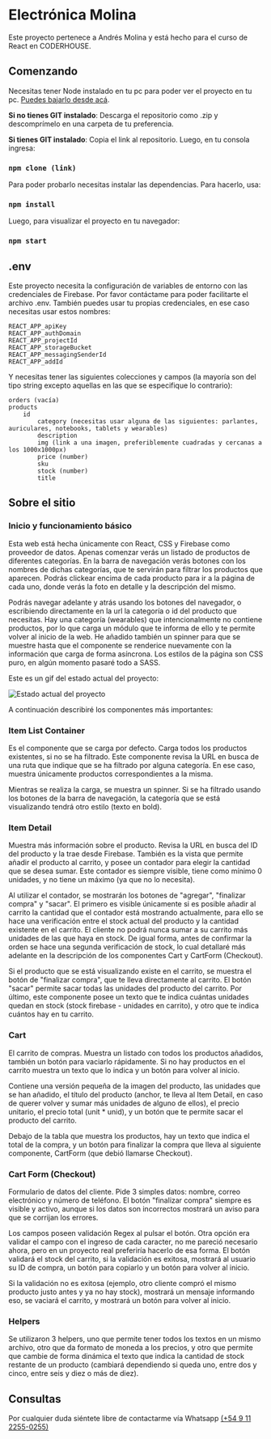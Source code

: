 # Electrónica Molina

Este proyecto pertenece a Andrés Molina y está hecho para el curso de React en CODERHOUSE.

## Comenzando
Necesitas tener Node instalado en tu pc para poder ver el proyecto en tu pc. [Puedes bajarlo desde acá](https://nodejs.org/es/download/).

**Si no tienes GIT instalado**:
Descarga el repositorio como .zip y descomprímelo en una carpeta de tu preferencia.

**Si tienes GIT instalado**:
Copia el link al repositorio. Luego, en tu consola ingresa:

### `npm clone (link)`

Para poder probarlo necesitas instalar las dependencias. Para hacerlo, usa:

### `npm install`

Luego, para visualizar el proyecto en tu navegador:

### `npm start`

## .env
Este proyecto necesita la configuración de variables de entorno con las credenciales de Firebase. Por favor contáctame para poder facilitarte el archivo .env.
También puedes usar tu propias credenciales, en ese caso necesitas usar estos nombres:

    REACT_APP_apiKey
    REACT_APP_authDomain
    REACT_APP_projectId
    REACT_APP_storageBucket
    REACT_APP_messagingSenderId
    REACT_APP_addId

Y necesitas tener las siguientes colecciones y campos (la mayoría son del tipo string excepto aquellas en las que se especifique lo contrario):

    orders (vacía)
    products
        id
            category (necesitas usar alguna de las siguientes: parlantes, auriculares, notebooks, tablets y wearables)
            description
            img (link a una imagen, preferiblemente cuadradas y cercanas a los 1000x1000px)
            price (number)
            sku
            stock (number)
            title

## Sobre el sitio

### Inicio y funcionamiento básico
Esta web está hecha únicamente con React, CSS y Firebase como proveedor de datos. 
Apenas comenzar verás un listado de productos de diferentes categorías. En la barra de navegación verás botones con los nombres de dichas categorías, que te servirán para filtrar los productos que aparecen.
Podrás clickear encima de cada producto para ir a la página de cada uno, donde verás la foto en detalle y la descripción del mismo.

Podrás navegar adelante y atrás usando los botones del navegador, o escribiendo directamente en la url la categoría o id del producto que necesitas.
Hay una categoría (wearables) que intencionalmente no contiene productos, por lo que carga un módulo que te informa de ello y te permite volver al inicio de la web.
He añadido también un spinner para que se muestre hasta que el componente se renderice nuevamente con la información que carga de forma asíncrona.
Los estilos de la página son CSS puro, en algún momento pasaré todo a SASS.

Este es un gif del estado actual del proyecto:

![Estado actual del proyecto](https://i.ibb.co/TTVRvZy/Animation.gif)

A continuación describiré los componentes más importantes:

### Item List Container
Es el componente que se carga por defecto. Carga todos los productos existentes, si no se ha filtrado.
Este componente revisa la URL en busca de una ruta que indique que se ha filtrado por alguna categoría. En ese caso, muestra únicamente productos correspondientes a la misma.

Mientras se realiza la carga, se muestra un spinner.
Si se ha filtrado usando los botones de la barra de navegación, la categoría que se está visualizando tendrá otro estilo (texto en bold).

### Item Detail
Muestra más información sobre el producto. Revisa la URL en busca del ID del producto y la trae desde Firebase.
También es la vista que permite añadir el producto al carrito, y posee un contador para elegir la cantidad que se desea sumar.
Este contador es siempre visible, tiene como mínimo 0 unidades, y no tiene un máximo (ya que no lo necesita).

Al utilizar el contador, se mostrarán los botones de "agregar", "finalizar compra" y "sacar". El primero es visible únicamente si es posible añadir al carrito la cantidad que el contador está mostrando actualmente, para ello se hace una verificación entre el stock actual del producto y la cantidad existente en el carrito. El cliente no podrá nunca sumar a su carrito más unidades de las que haya en stock. De igual forma, antes de confirmar la orden se hace una segunda verificación de stock, lo cual detallaré más adelante en la descripción de los componentes Cart y CartForm (Checkout).

Si el producto que se está visualizando existe en el carrito, se muestra el botón de "finalizar compra", que te lleva directamente al carrito.
El botón "sacar" permite sacar todas las unidades del producto del carrito.
Por último, este componente posee un texto que te indica cuántas unidades quedan en stock (stock firebase - unidades en carrito), y otro que te indica cuántos hay en tu carrito.

### Cart
El carrito de compras. Muestra un listado con todos los productos añadidos, también un botón para vaciarlo rápidamente.
Si no hay productos en el carrito muestra un texto que lo indica y un botón para volver al inicio.

Contiene una versión pequeña de la imagen del producto, las unidades que se han añadido, el título del producto (anchor, te lleva al Item Detail, en caso de querer volver y sumar más unidades de alguno de ellos), el precio unitario, el precio total (unit * unid), y un botón que te permite sacar el producto del carrito.

Debajo de la tabla que muestra los productos, hay un texto que indica el total de la compra, y un botón para finalizar la compra que lleva al siguiente componente, CartForm (que debió llamarse Checkout).

### Cart Form (Checkout)
Formulario de datos del cliente. Pide 3 simples datos: nombre, correo electrónico y número de teléfono.
El botón "finalizar compra" siempre es visible y activo, aunque si los datos son incorrectos mostrará un aviso para que se corrijan los errores.

Los campos poseen validación Regex al pulsar el botón. Otra opción era validar el campo con el ingreso de cada caracter, no me pareció necesario ahora, pero en un proyecto real preferiría hacerlo de esa forma.
El botón validará el stock del carrito, si la validación es exitosa, mostrará al usuario su ID de compra, un botón para copiarlo y un botón para volver al inicio. 

Si la validación no es exitosa (ejemplo, otro cliente compró el mismo producto justo antes y ya no hay stock), mostrará un mensaje informando eso, se vaciará el carrito, y mostrará un botón para volver al inicio.

### Helpers
Se utilizaron 3 helpers, uno que permite tener todos los textos en un mismo archivo, otro que da formato de moneda a los precios, y otro que permite que cambie de forma dinámica el texto que indica la cantidad de stock restante de un producto (cambiará dependiendo si queda uno, entre dos y cinco, entre seis y diez o más de diez).

## Consultas
Por cualquier duda siéntete libre de contactarme  vía Whatsapp [(+54 9 11 2255-0255)](https://api.whatsapp.com/send?phone=541122550255&text=%C2%A1Hola%21)